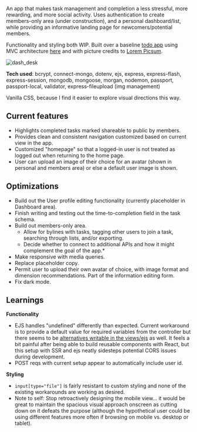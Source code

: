 
An app that makes task management and completion a less stressful, more rewarding, and more social activity. 
Uses authentication to create members-only area (under construction), and a personal dashboard/list, while providing an informative landing page for newcomers/potential members. 

Functionality and styling both WIP. Built over a baseline [todo app](https://github.com/100devs/todo-mvc-auth-local) using MVC architecture [here](https://github.com/100devs/todo-mvc-auth-local) and with picture credits to [Lorem Picsum](https://picsum.photos/).

![dash_desk](https://user-images.githubusercontent.com/102257735/188546247-e73aa2ee-c279-42f7-bb8d-8143bd3d0d88.jpg)

**Tech used**:
bcrypt, connect-mongo, dotenv, ejs, express, express-flash, express-session, mongodb, mongoose, morgan, nodemon, passport, passport-local, validator, express-fileupload (img management)

Vanilla CSS, because I find it easier to explore visual directions this way. 

## Current features
- Highlights completed tasks marked shareable to public by members.
- Provides clean and consistent navigation customized based on current view in the app.
- Customized "homepage" so that a logged-in user is not treated as logged out when returning to the home page.
- User can upload an image of their choice for an avatar (shown in personal and members area) or else a default user image is shown.

## Optimizations
- Build out the User profile editing functionality (currently placeholder in Dashboard area).
- Finish writing and testing out the time-to-completion field in the task schema. 
- Build out members-only area.
   - Allow for bylines with tasks, tagging other users to join a task, searching through lists, and/or exporting.
   - Decide whether to connect to additional APIs and how it might complement the goal of the app.*
- Make responsive with media queries.
- Replace placeholder copy. 
- Permit user to upload their own avatar of choice, with image format and dimension recommendations. Part of the information editing form.
- Fix dark mode.

## Learnings
**Functionality**
- EJS handles "undefined" differently than expected. Current workaround is to provide a default value for required variables from the controller but there seems to be [alternatives writable in the views/ejs](https://stackoverflow.com/questions/7289916/how-would-you-check-for-undefined-property-in-ejs-for-node-js) as well. It feels a bit painful after being able to build reusable components with React, but this setup with SSR and ejs neatly sidesteps potential CORS issues during development.
- POST reqs with current setup appear to automatically include user id.

**Styling**
- `input[type="file"]` is fairly resistant to custom styling and none of the existing workarounds are working as desired.
- Note to self: Stop retroactively designing the mobile view... it would be great to maintain the spacious visual approach onscreen as cutting down on it defeats the purpose (although the hypothetical user could be using different features more often if browsing on mobile vs. desktop or tablet).
